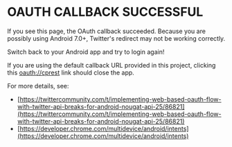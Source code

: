 # OAUTH CALLBACK SUCCESSFUL

If you see this page, the OAuth callback succeeded.  Because you are possibly using Android 7.0+, Twitter's redirect may not be working correctly.

Switch back to your Android app and try to login again!

If you are using the default callback URL provided in this project, clicking this [oauth://cprest](oauth://cprest) link should close the app.

For more details, see:

* [https://twittercommunity.com/t/implementing-web-based-oauth-flow-with-twitter-api-breaks-for-android-nougat-api-25/86821](https://twittercommunity.com/t/implementing-web-based-oauth-flow-with-twitter-api-breaks-for-android-nougat-api-25/86821)
* [https://developer.chrome.com/multidevice/android/intents](https://developer.chrome.com/multidevice/android/intents)